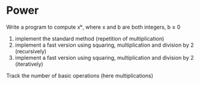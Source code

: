# Power

  Write a program to compute xᵇ, where x and b are both integers, b ≥ 0
  
  1. implement the standard method (repetition of multiplication)  
  1. implement a fast version using squaring, multiplication and division by 2 (recursively)  
  1. implement a fast version using squaring, multiplication and division by 2 (iteratively)
  
  Track the number of basic operations (here multiplications)
  

